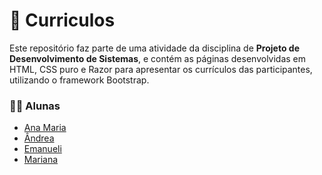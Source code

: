 # 💼 Curriculos
Este repositório faz parte de uma atividade da disciplina de **Projeto de Desenvolvimento de Sistemas**, e contém as páginas desenvolvidas em HTML, CSS puro e Razor para apresentar os currículos das participantes, utilizando o framework Bootstrap.

### 👩🏻 Alunas
- [Ana Maria](https://github.com/soouzaana)
- [Ândrea](https://github.com/matiassandrea)
- [Emanueli](https://github.com/emanuelixs)
- [Mariana](https://github.com/Mari0769)